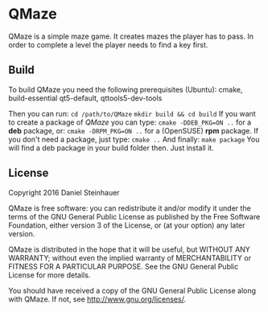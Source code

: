# QMaze #
QMaze is a simple maze game. It creates mazes the player has to pass.
In order to complete a level the player needs to find a key first.


## Build ##
To build QMaze you need the following prerequisites (Ubuntu):
cmake, build-essential qt5-default, qttools5-dev-tools

Then you can run:
`cd /path/to/QMaze`
`mkdir build && cd build`
If you want to create a package of *QMaze* you can type:
`cmake -DDEB_PKG=ON ..`
for a **deb** package, or:
`cmake -DRPM_PKG=ON ..`
for a (OpenSUSE) **rpm** package. If you don't need a package, just type:
`cmake ..`
And finally:
`make package`
You will find a deb package in your build folder then. Just install it.


## License ##
Copyright 2016 Daniel Steinhauer

QMaze is free software: you can redistribute it and/or modify
it under the terms of the GNU General Public License as published by
the Free Software Foundation, either version 3 of the License, or
(at your option) any later version.

QMaze is distributed in the hope that it will be useful,
but WITHOUT ANY WARRANTY; without even the implied warranty of
MERCHANTABILITY or FITNESS FOR A PARTICULAR PURPOSE.  See the
GNU General Public License for more details.

You should have received a copy of the GNU General Public License
along with QMaze.  If not, see <http://www.gnu.org/licenses/>.